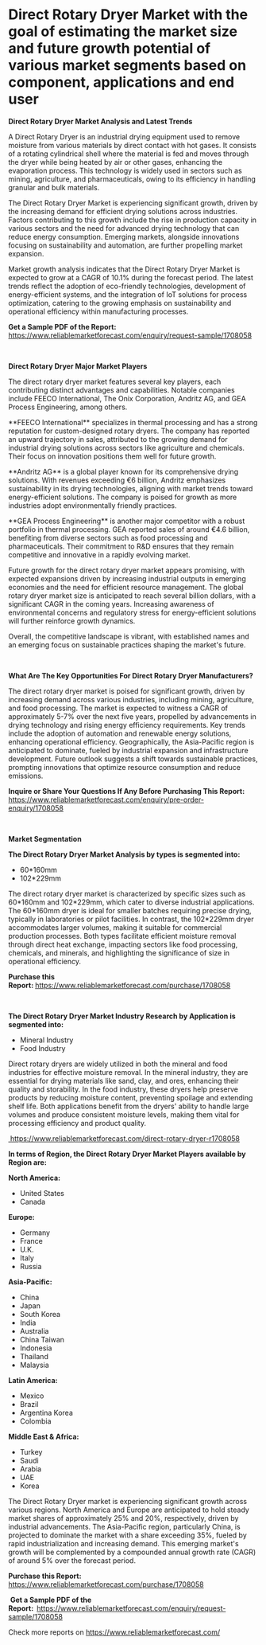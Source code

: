 <p><h1>Direct Rotary Dryer Market with the goal of estimating the market size and future growth potential of various market segments based on component, applications and end user</h1></p><p><strong>Direct Rotary Dryer Market Analysis and Latest Trends</strong></p>
<p><p>A Direct Rotary Dryer is an industrial drying equipment used to remove moisture from various materials by direct contact with hot gases. It consists of a rotating cylindrical shell where the material is fed and moves through the dryer while being heated by air or other gases, enhancing the evaporation process. This technology is widely used in sectors such as mining, agriculture, and pharmaceuticals, owing to its efficiency in handling granular and bulk materials.</p><p>The Direct Rotary Dryer Market is experiencing significant growth, driven by the increasing demand for efficient drying solutions across industries. Factors contributing to this growth include the rise in production capacity in various sectors and the need for advanced drying technology that can reduce energy consumption. Emerging markets, alongside innovations focusing on sustainability and automation, are further propelling market expansion.</p><p>Market growth analysis indicates that the Direct Rotary Dryer Market is expected to grow at a CAGR of 10.1% during the forecast period. The latest trends reflect the adoption of eco-friendly technologies, development of energy-efficient systems, and the integration of IoT solutions for process optimization, catering to the growing emphasis on sustainability and operational efficiency within manufacturing processes.</p></p>
<p><strong>Get a Sample PDF of the Report:&nbsp;</strong> <a href="https://www.reliablemarketforecast.com/enquiry/request-sample/1708058?utm_campaign=2808&utm_medium=2&utm_source=Github&utm_content=ia&utm_term=25032025&utm_id=direct-rotary-dryer">https://www.reliablemarketforecast.com/enquiry/request-sample/1708058</a></p>
<p>&nbsp;</p>
<p><strong>Direct Rotary Dryer Major Market Players</strong></p>
<p><p>The direct rotary dryer market features several key players, each contributing distinct advantages and capabilities. Notable companies include FEECO International, The Onix Corporation, Andritz AG, and GEA Process Engineering, among others.</p><p>**FEECO International** specializes in thermal processing and has a strong reputation for custom-designed rotary dryers. The company has reported an upward trajectory in sales, attributed to the growing demand for industrial drying solutions across sectors like agriculture and chemicals. Their focus on innovation positions them well for future growth.</p><p>**Andritz AG** is a global player known for its comprehensive drying solutions. With revenues exceeding €6 billion, Andritz emphasizes sustainability in its drying technologies, aligning with market trends toward energy-efficient solutions. The company is poised for growth as more industries adopt environmentally friendly practices.</p><p>**GEA Process Engineering** is another major competitor with a robust portfolio in thermal processing. GEA reported sales of around €4.6 billion, benefiting from diverse sectors such as food processing and pharmaceuticals. Their commitment to R&D ensures that they remain competitive and innovative in a rapidly evolving market.</p><p>Future growth for the direct rotary dryer market appears promising, with expected expansions driven by increasing industrial outputs in emerging economies and the need for efficient resource management. The global rotary dryer market size is anticipated to reach several billion dollars, with a significant CAGR in the coming years. Increasing awareness of environmental concerns and regulatory stress for energy-efficient solutions will further reinforce growth dynamics. </p><p>Overall, the competitive landscape is vibrant, with established names and an emerging focus on sustainable practices shaping the market's future.</p></p>
<p>&nbsp;</p>
<p><strong>What Are The Key Opportunities For Direct Rotary Dryer Manufacturers?</strong></p>
<p><p>The direct rotary dryer market is poised for significant growth, driven by increasing demand across various industries, including mining, agriculture, and food processing. The market is expected to witness a CAGR of approximately 5-7% over the next five years, propelled by advancements in drying technology and rising energy efficiency requirements. Key trends include the adoption of automation and renewable energy solutions, enhancing operational efficiency. Geographically, the Asia-Pacific region is anticipated to dominate, fueled by industrial expansion and infrastructure development. Future outlook suggests a shift towards sustainable practices, prompting innovations that optimize resource consumption and reduce emissions.</p></p>
<p><strong>Inquire or Share Your Questions If Any Before Purchasing This Report:</strong> <a href="https://www.reliablemarketforecast.com/enquiry/pre-order-enquiry/1708058?utm_campaign=2808&utm_medium=2&utm_source=Github&utm_content=ia&utm_term=25032025&utm_id=direct-rotary-dryer">https://www.reliablemarketforecast.com/enquiry/pre-order-enquiry/1708058</a></p>
<p>&nbsp;</p>
<p><strong>Market Segmentation</strong></p>
<p><strong>The Direct Rotary Dryer Market Analysis by types is segmented into:</strong></p>
<p><ul><li>60*160mm</li><li>102*229mm</li></ul></p>
<p><p>The direct rotary dryer market is characterized by specific sizes such as 60*160mm and 102*229mm, which cater to diverse industrial applications. The 60*160mm dryer is ideal for smaller batches requiring precise drying, typically in laboratories or pilot facilities. In contrast, the 102*229mm dryer accommodates larger volumes, making it suitable for commercial production processes. Both types facilitate efficient moisture removal through direct heat exchange, impacting sectors like food processing, chemicals, and minerals, and highlighting the significance of size in operational efficiency.</p></p>
<p><strong>Purchase this Report:&nbsp;</strong><a href="https://www.reliablemarketforecast.com/purchase/1708058?utm_campaign=2808&utm_medium=2&utm_source=Github&utm_content=ia&utm_term=25032025&utm_id=direct-rotary-dryer">https://www.reliablemarketforecast.com/purchase/1708058</a></p>
<p>&nbsp;</p>
<p><strong>The Direct Rotary Dryer Market Industry Research by Application is segmented into:</strong></p>
<p><ul><li>Mineral Industry</li><li>Food Industry</li></ul></p>
<p><p>Direct rotary dryers are widely utilized in both the mineral and food industries for effective moisture removal. In the mineral industry, they are essential for drying materials like sand, clay, and ores, enhancing their quality and storability. In the food industry, these dryers help preserve products by reducing moisture content, preventing spoilage and extending shelf life. Both applications benefit from the dryers' ability to handle large volumes and produce consistent moisture levels, making them vital for processing efficiency and product quality.</p></p>
<p><a href="https://www.reliablemarketforecast.com/direct-rotary-dryer-r1708058?utm_campaign=2808&utm_medium=2&utm_source=Github&utm_content=ia&utm_term=25032025&utm_id=direct-rotary-dryer">&nbsp;https://www.reliablemarketforecast.com/direct-rotary-dryer-r1708058</a></p>
<p><strong>In terms of Region, the Direct Rotary Dryer Market Players available by Region are:</strong></p>
<p>
    <p> <strong> North America: </strong>
        <ul>
            <li>United States</li>
            <li>Canada</li>
        </ul>
        </p> 
    <p> <strong> Europe: </strong>
        <ul>
            <li>Germany</li>
            <li>France</li>
            <li>U.K.</li>
            <li>Italy</li>
            <li>Russia</li>
        </ul>
        </p> 
    <p> <strong> Asia-Pacific: </strong>
        <ul>
            <li>China</li>
            <li>Japan</li>
            <li>South Korea</li>
            <li>India</li>
            <li>Australia</li>
            <li>China Taiwan</li>
            <li>Indonesia</li>
            <li>Thailand</li>
            <li>Malaysia</li>
        </ul>
        </p> 
    <p> <strong> Latin America: </strong>
        <ul>
            <li>Mexico</li>
            <li>Brazil</li>
            <li>Argentina Korea</li>
            <li>Colombia</li>
        </ul>
        </p> 
    <p> <strong> Middle East & Africa: </strong>
        <ul>
            <li>Turkey</li>
            <li>Saudi</li>
            <li>Arabia</li>
            <li>UAE</li>
            <li>Korea</li>
        </ul>
    </p>
    </p>
<p><p>The Direct Rotary Dryer market is experiencing significant growth across various regions. North America and Europe are anticipated to hold steady market shares of approximately 25% and 20%, respectively, driven by industrial advancements. The Asia-Pacific region, particularly China, is projected to dominate the market with a share exceeding 35%, fueled by rapid industrialization and increasing demand. This emerging market's growth will be complemented by a compounded annual growth rate (CAGR) of around 5% over the forecast period.</p></p>
<p><strong>Purchase this Report: </strong><a href="https://www.reliablemarketforecast.com/purchase/1708058?utm_campaign=2808&utm_medium=2&utm_source=Github&utm_content=ia&utm_term=25032025&utm_id=direct-rotary-dryer">https://www.reliablemarketforecast.com/purchase/1708058</a></p>
<p>&nbsp;<strong>Get a Sample PDF of the Report:&nbsp;&nbsp;</strong><a href="https://www.reliablemarketforecast.com/enquiry/request-sample/1708058?utm_campaign=2808&utm_medium=2&utm_source=Github&utm_content=ia&utm_term=25032025&utm_id=direct-rotary-dryer">https://www.reliablemarketforecast.com/enquiry/request-sample/1708058</a></p>
<p><strong></strong></p>
<p>Check more reports on <a href="https://www.reliablemarketforecast.com/?utm_campaign=2808&utm_medium=2&utm_source=Github&utm_content=ia&utm_term=25032025&utm_id=direct-rotary-dryer">https://www.reliablemarketforecast.com/</a></p>